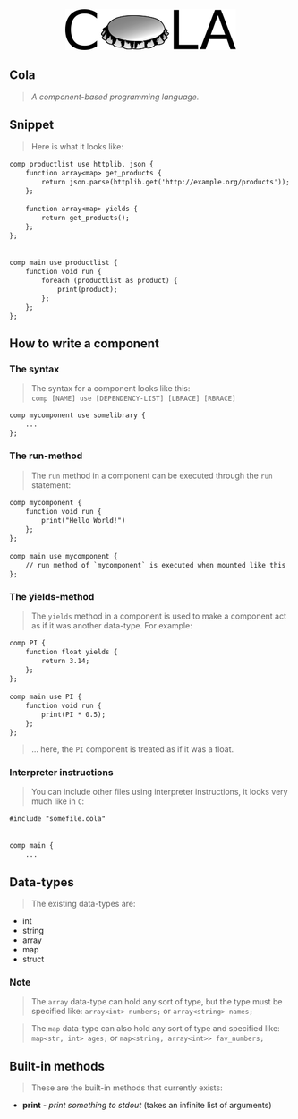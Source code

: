<div style='width: 100%;' align='center'><img src='cola.svg.png'/></div>

## Cola
> _A component-based programming language._

## Snippet
> Here is what it looks like:

    comp productlist use httplib, json {
        function array<map> get_products {
            return json.parse(httplib.get('http://example.org/products'));
        };

        function array<map> yields {
            return get_products();    
        };
    };


    comp main use productlist {
        function void run {
            foreach (productlist as product) {
                print(product);    
            };
        };
    };

## How to write a component
### The syntax
> The syntax for a component looks like this:  
`comp [NAME] use [DEPENDENCY-LIST] [LBRACE] [RBRACE]`  

    comp mycomponent use somelibrary {
        ...    
    };

### The run-method
> The `run` method in a component can be executed through the `run` statement:

    comp mycomponent {
        function void run {
            print("Hello World!")    
        };
    };

    comp main use mycomponent {
        // run method of `mycomponent` is executed when mounted like this
    };

### The yields-method
> The `yields` method in a component is used to make a component act as if
> it was another data-type. For example:

    comp PI {
        function float yields {
            return 3.14;
        };    
    };

    comp main use PI {
        function void run {
            print(PI * 0.5);    
        };    
    };

> ... here, the `PI` component is treated as if it was a float.

### Interpreter instructions
> You can include other files using interpreter instructions, it looks
> very much like in `C`:

    #include "somefile.cola"


    comp main {
        ...

## Data-types
> The existing data-types are:  
* int
* string
* array
* map
* struct

### Note
> The `array` data-type can hold any sort of type, but the type must
> be specified like: `array<int> numbers;` or `array<string> names;`

> The `map` data-type can also hold any sort of type and specified like:  
> `map<str, int> ages;` or `map<string, array<int>> fav_numbers;`

## Built-in methods
> These are the built-in methods that currently exists:
* **print** - _print something to stdout_ (takes an infinite list of arguments)
